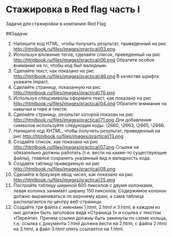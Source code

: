 # Стажировка в Red flag часть I

Задачи для стажировки в компанию Red Flag

##Задачи

1.  Напишите код HTML, чтобы получить результат, приведенный на рис http://htmlbook.ru/files/images/practical/03.png
2.  Используя вложение тегов, сделайте список, приведенный на рис http://htmlbook.ru/files/images/practical/06.png
    Обратите особое внимание на то, чтобы код был валидным.
3.  Сделайте текст, как показано на рис http://htmlbook.ru/files/images/practical/46.png
    В качестве шрифта укажите Impact.
4.  Сделайте страницу, показанную на рис http://htmlbook.ru/files/images/practical/70.png
5.  Используя спецсимволы оформите текст, как показано на рис http://htmlbook.ru/files/images/practical/04.png
    Обратите внимание на кавычки и тире в тексте.
6.  Сделайте страницу, результат которой показан на рис http://htmlbook.ru/files/images/practical/71.png
    Для добавления символов используйте следующие коды: \2660, \2663, \2665, \2666.
7.  Напишите код XHTML, чтобы получить результат, приведенный на рис http://htmlbook.ru/files/images/practical/13.png
8.  Создайте список, как показано на рис http://htmlbook.ru/files/images/practical/07.png
    Ссылки не обязательно должны работать (т.е. вести на какие-то существующие файлы), главное сохранить указанный вид и валидность кода.
9.  Создайте таблицу приведенную на рис http://htmlbook.ru/files/images/practical/08.png
10. Сделайте в браузере ввод чисел, как показано на рис http://htmlbook.ru/files/images/practical/25.png
11. Постройте таблицу шириной 600 пикселов с двумя колонками, левая колонка занимает ширину 150 пикселов. Содержимое колонок должно выравниваться по верхнему краю, а сама таблица располагается по центру веб-страницы.
12. Создайте три файла с именами 1.html, 2.html и 3.html, в каждом из них должен быть заголовок вида «Страница 1» и ссылка с текстом «Перейти». Причем ссылки должны быть замкнуты по схеме кольца, т.е. ссылка с документа 1.html должна вести на 2.html, с файла 2.html на 3.html, а файл 3.html опять ссылается на 1.html.
